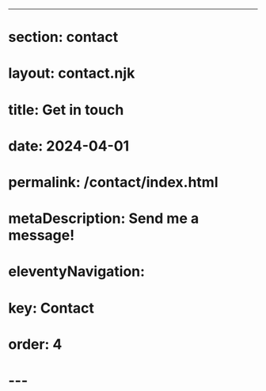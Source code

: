 ---
# section: contact
# layout: contact.njk
# title: Get in touch
# date: 2024-04-01
# permalink: /contact/index.html
# metaDescription: Send me a message!
# eleventyNavigation:
#   key: Contact
#   order: 4
# ---

<script data-letterbirduser="binarydigit" data-width="800px" data-showheader="true" src="https://letterbird.co/embed/v1.js"></script>